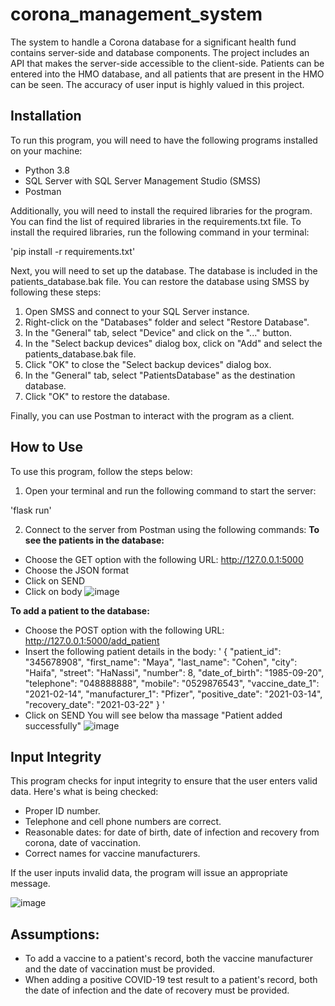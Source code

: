 # corona_management_system

The system to handle a Corona database for a significant health fund contains server-side and database components.
The project includes an API that makes the server-side accessible to the client-side.
Patients can be entered into the HMO database, and all patients that are present in the HMO can be seen.
The accuracy of user input is highly valued in this project.

## Installation
To run this program, you will need to have the following programs installed on your machine:

- Python 3.8
- SQL Server with SQL Server Management Studio (SMSS)
- Postman

Additionally, you will need to install the required libraries for the program. You can find the list of required libraries in the requirements.txt file. To install the required libraries, run the following command in your terminal:


'pip install -r requirements.txt'


Next, you will need to set up the database. The database is included in the patients_database.bak file. You can restore the database using SMSS by following these steps:

1. Open SMSS and connect to your SQL Server instance.
2. Right-click on the "Databases" folder and select "Restore Database".
3. In the "General" tab, select "Device" and click on the "..." button.
4. In the "Select backup devices" dialog box, click on "Add" and select the patients_database.bak file.
5. Click "OK" to close the "Select backup devices" dialog box.
6. In the "General" tab, select "PatientsDatabase" as the destination database.
7. Click "OK" to restore the database.


Finally, you can use Postman to interact with the program as a client.

## How to Use
To use this program, follow the steps below:
1. Open your terminal and run the following command to start the server:

'flask run'


2. Connect to the server from Postman using the following commands:
**To see the patients in the database:**
- Choose the GET option with the following URL: http://127.0.0.1:5000
- Choose the JSON format
- Click on SEND
- Click on body
![image](https://github.com/rkriger98/corona_management_system/assets/73111633/73ac7e95-05e9-4c38-8bb1-d45ceb681caa)

**To add a patient to the database:**
- Choose the POST option with the following URL: http://127.0.0.1:5000/add_patient
- Insert the following patient details in the body:
'
{
    "patient_id": "345678908",
    "first_name": "Maya",
    "last_name": "Cohen",
    "city": "Haifa",
    "street": "HaNassi",
    "number": 8,
    "date_of_birth": "1985-09-20",
    "telephone": "048888888",
    "mobile": "0529876543",
    "vaccine_date_1": "2021-02-14",
    "manufacturer_1": "Pfizer",
    "positive_date": "2021-03-14",
    "recovery_date": "2021-03-22"
}
'
- Click on SEND
You will see below tha massage "Patient added successfully"
![image](https://github.com/rkriger98/corona_management_system/assets/73111633/98d0412c-ae7c-4b6d-a6b2-eaa5bd8a3c43)

## Input Integrity
This program checks for input integrity to ensure that the user enters valid data. Here's what is being checked:

- Proper ID number.
- Telephone and cell phone numbers are correct.
- Reasonable dates: for date of birth, date of infection and recovery from corona, date of vaccination.
- Correct names for vaccine manufacturers.

If the user inputs invalid data, the program will issue an appropriate message.

![image](https://github.com/rkriger98/corona_management_system/assets/73111633/23a5bc1b-a7dd-4a2c-990e-0c8633e01caa)

## Assumptions:

- To add a vaccine to a patient's record, both the vaccine manufacturer and the date of vaccination must be provided. 
- When adding a positive COVID-19 test result to a patient's record, both the date of infection and the date of recovery must be provided.


